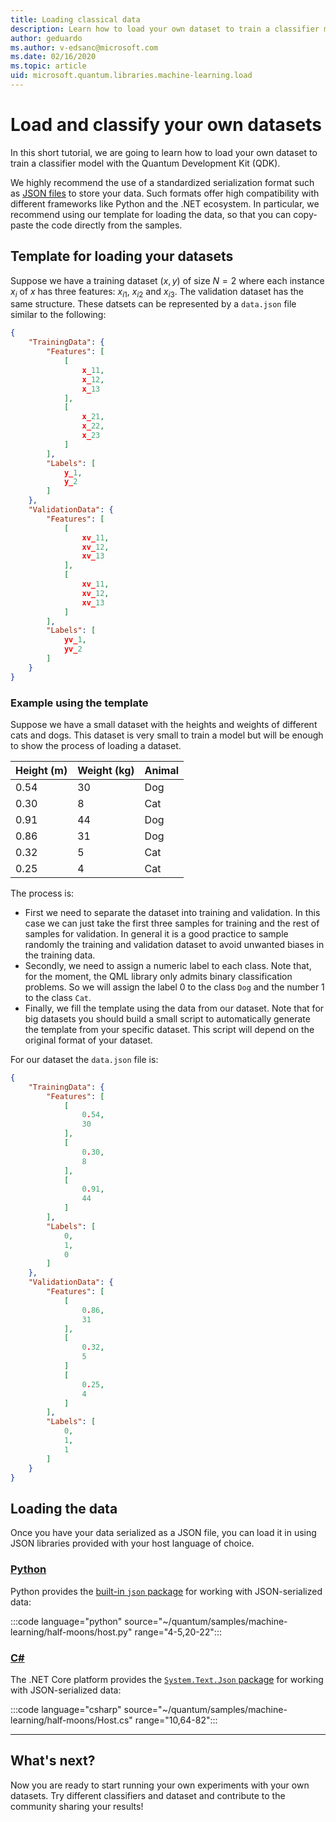 ```yaml
---
title: Loading classical data
description: Learn how to load your own dataset to train a classifier model with the Microsoft Quantum Development Kit (QDK).
author: geduardo
ms.author: v-edsanc@microsoft.com
ms.date: 02/16/2020
ms.topic: article
uid: microsoft.quantum.libraries.machine-learning.load
---
```


# Load and classify your own datasets

In this short tutorial, we are going to learn how to load your own dataset to train a classifier model with the Quantum Development Kit (QDK).

We highly recommend the use of a standardized serialization format such as [JSON files](https://en.wikipedia.org/wiki/JSON) to store your data.
Such formats offer high compatibility with different frameworks like Python and the .NET ecosystem.
In particular, we recommend using our template for loading the data, so that you can copy-paste the code directly from the samples.

## Template for loading your datasets

Suppose we have a training dataset $(x, y)$ of size $N=2$ where each instance $x_i$ of $x$ has three features: $x_{i1}$, $x_{i2}$ and $x_{i3}$.
The validation dataset has the same structure.
These datsets can be represented by a `data.json` file similar to the following:

```json
{
    "TrainingData": {
        "Features": [
            [
                x_11,
                x_12,
                x_13
            ],
            [
                x_21,
                x_22,
                x_23
            ]
        ],
        "Labels": [
            y_1,
            y_2
        ]
    },
    "ValidationData": {
        "Features": [
            [
                xv_11,
                xv_12,
                xv_13
            ],
            [
                xv_11,
                xv_12,
                xv_13
            ]
        ],
        "Labels": [
            yv_1,
            yv_2
        ]
    }
}
```

### Example using the template

Suppose we have a small dataset with the heights and weights of different cats and dogs. This dataset is very small to train a model but will be enough to show the process of loading a dataset.

| Height (m) | Weight (kg) | Animal |
|-----------|------------|--------|
| 0.54      | 30         | Dog    |
| 0.30      | 8          | Cat    |
| 0.91      | 44         | Dog    |
| 0.86      | 31          | Dog    |
| 0.32      | 5         | Cat    |
| 0.25      | 4          | Cat    |

The process is:

- First we need to separate the dataset into training and validation. In this case we can just take the first three samples for training and the rest of samples for validation. In general it is a good practice to sample randomly the training and validation dataset to avoid unwanted biases in the training data.
- Secondly, we need to assign a numeric label to each class. Note that, for the moment, the QML library only admits binary classification problems. So we will assign the label 0 to the class `Dog` and the number 1 to the class `Cat`.
- Finally, we fill the template using the data from our dataset. Note that for big datasets you should build a small script to automatically generate the template from your specific dataset. This script will depend on the original format of your dataset.

For our dataset the `data.json` file is:

```json
{
    "TrainingData": {
        "Features": [
            [
                0.54,
                30
            ],
            [
                0.30,
                8
            ],
            [
                0.91,
                44
            ]
        ],
        "Labels": [
            0,
            1,
            0
        ]
    },
    "ValidationData": {
        "Features": [
            [
                0.86,
                31
            ],
            [
                0.32,
                5
            ]
            [
                0.25,
                4
            ]
        ],
        "Labels": [
            0,
            1,
            1
        ]
    }
}

```

## Loading the data

Once you have your data serialized as a JSON file, you can load it in using JSON libraries provided with your host language of choice.

### [Python](#tab/tabid-python)

Python provides the [built-in `json` package](https://docs.python.org/3.7/library/json.html) for working with JSON-serialized data:

:::code language="python" source="~/quantum/samples/machine-learning/half-moons/host.py" range="4-5,20-22":::

### [C#](#tab/tabid-csharp)

The .NET Core platform provides the [`System.Text.Json` package](https://www.nuget.org/packages/System.Text.Json) for working with JSON-serialized data:

:::code language="csharp" source="~/quantum/samples/machine-learning/half-moons/Host.cs" range="10,64-82":::

***

## What's next?

Now you are ready to start running your own experiments with your own datasets. Try different classifiers and dataset and contribute to the community sharing your results!
